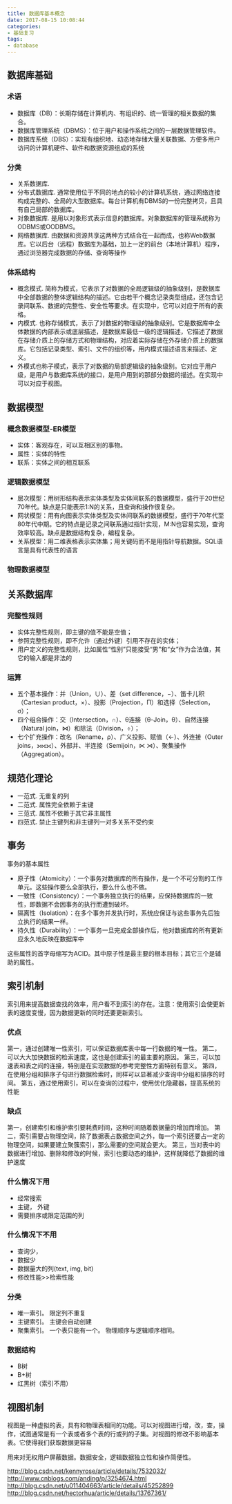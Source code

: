 ```yaml
---
title: 数据库基本概念
date: 2017-08-15 10:08:44
categories:
- 基础复习
tags:
- database
---
```


## 数据库基础

### 术语

* 数据库（DB）：长期存储在计算机内、有组织的、统一管理的相关数据的集合。
* 数据库管理系统（DBMS）：位于用户和操作系统之间的一层数据管理软件。
* 数据库系统（DBS）：实现有组织地、动态地存储大量关联数据、方便多用户访问的计算机硬件、软件和数据资源组成的系统

### 分类

* 关系数据库.
* 分布式数据库. 通常使用位于不同的地点的较小的计算机系统，通过网络连接构成完整的、全局的大型数据库。每台计算机有DBMS的一份完整拷贝，且具有自己局部的数据库。
* 对象数据库. 是用以对象形式表示信息的数据库。对象数据库的管理系统称为ODBMS或OODBMS。
* 网络数据库. 由数据和资源共享这两种方式结合在一起而成，也称Web数据库。它以后台（远程）数据库为基础，加上一定的前台（本地计算机）程序，通过浏览器完成数据的存储、查询等操作

### 体系结构

* 概念模式. 简称为模式，它表示了对数据的全局逻辑级的抽象级别，是数据库中全部数据的整体逻辑结构的描述。它由若干个概念记录类型组成，还包含记录间联系、数据的完整性、安全性等要求。在实现中，它可以对应于所有的表格。
* 内模式. 也称存储模式，表示了对数据的物理级的抽象级别。它是数据库中全体数据的内部表示或底层描述，是数据库最低一级的逻辑描述，它描述了数据在存储介质上的存储方式和物理结构，对应着实际存储在外存储介质上的数据库。它包括记录类型、索引、文件的组织等，用内模式描述语言来描述、定义。
* 外模式也称子模式，表示了对数据的局部逻辑级的抽象级别。它对应于用户级，是用户与数据库系统的接口，是用户用到的那部分数据的描述。在实现中可以对应于视图。

## 数据模型

### 概念数据模型-ER模型

* 实体：客观存在，可以互相区别的事物。
* 属性：实体的特性
* 联系：实体之间的相互联系

### 逻辑数据模型

* 层次模型：用树形结构表示实体类型及实体间联系的数据模型，盛行于20世纪70年代。缺点是只能表示1:N的关系，且查询和操作很复杂。
* 网状模型：用有向图表示实体类型及实体间联系的数据模型，盛行于70年代至80年代中期。它的特点是记录之间联系通过指针实现，M:N也容易实现，查询效率较高。缺点是数据结构复杂，编程复杂。
* 关系模型：用二维表格表示实体集；用关键码而不是用指针导航数据。SQL语言是具有代表性的语言

### 物理数据模型

##  关系数据库

### 完整性规则

* 实体完整性规则，即主键的值不能是空值；
* 参照完整性规则，即不允许（通过外键）引用不存在的实体；
* 用户定义的完整性规则，比如属性“性别”只能接受“男”和“女”作为合法值，其它的输入都是非法的

### 运算

* 五个基本操作：并（Union，∪）、差（set difference，−）、笛卡儿积（Cartesian product，×）、投影（Projection，Π）和选择（Selection，σ）；
* 四个组合操作：交（Intersection，∩）、θ连接（θ-Join，θ）、自然连接（Natural join，⋈）和除法（Division，÷）；
* 七个扩充操作：改名（Rename，ρ）、广义投影、赋值（←）、外连接（Outer joins，⟕⟖⟗）、外部并、半连接（Semijoin，⋉ ⋊）、聚集操作（Aggregation）。

## 规范化理论

* 一范式. 无重复的列
* 二范式. 属性完全依赖于主键
* 三范式. 属性不依赖于其它非主属性
* 四范式. 禁止主键列和非主键列一对多关系不受约束

## 事务

事务的基本属性

* 原子性（Atomicity）：一个事务对数据库的所有操作，是一个不可分割的工作单元。这些操作要么全部执行，要么什么也不做。
* 一致性（Consistency）：一个事务独立执行的结果，应保持数据库的一致性，即数据不会因事务的执行而遭到破坏。
* 隔离性（Isolation）：在多个事务并发执行时，系统应保证与这些事务先后独立执行的结果一样。
* 持久性（Durability）：一个事务一旦完成全部操作后，他对数据库的所有更新应永久地反映在数据库中

这些属性的首字母缩写为ACID。其中原子性是最主要的根本目标；其它三个是辅助的属性。

## 索引机制

索引用来提高数据查找的效率，用户看不到索引的存在。注意：使用索引会使更新表的速度变慢，因为数据更新的同时还要更新索引。

### 优点

第一，通过创建唯一性索引，可以保证数据库表中每一行数据的唯一性。
第二，可以大大加快数据的检索速度，这也是创建索引的最主要的原因。
第三，可以加速表和表之间的连接，特别是在实现数据的参考完整性方面特别有意义。
第四，在使用分组和排序子句进行数据检索时，同样可以显著减少查询中分组和排序的时间。
第五，通过使用索引，可以在查询的过程中，使用优化隐藏器，提高系统的性能

### 缺点
第一，创建索引和维护索引要耗费时间，这种时间随着数据量的增加而增加。
第二，索引需要占物理空间，除了数据表占数据空间之外，每一个索引还要占一定的物理空间，如果要建立聚簇索引，那么需要的空间就会更大。
第三，当对表中的数据进行增加、删除和修改的时候，索引也要动态的维护，这样就降低了数据的维护速度

### 什么情况下用
* 经常搜索
* 主键， 外键 
* 需要排序或限定范围的列

### 什么情况下不用
* 查询少， 
* 数据少
* 数据量大的列(text, img, bit)
* 修改性能>>检索性能

### 分类
* 唯一索引。 限定列不重复
* 主键索引。 主键会自动创建
* 聚集索引。 一个表只能有一个。 物理顺序与逻辑顺序相同。

### 数据结构
* B树
* B+树
* 红黑树（索引不用）

## 视图机制

视图是一种虚拟的表，具有和物理表相同的功能。可以对视图进行增，改，查，操作，试图通常是有一个表或者多个表的行或列的子集。对视图的修改不影响基本表。它使得我们获取数据更容易

用来对无权用户屏蔽数据。数据安全，逻辑数据独立性和操作简便性。

http://blog.csdn.net/kennyrose/article/details/7532032/
http://www.cnblogs.com/anding/p/3254674.html
http://blog.csdn.net/u011404663/article/details/45252899
http://blog.csdn.net/hectorhua/article/details/13767361/